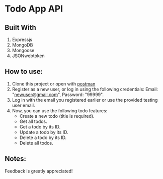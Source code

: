 # Todo App API

## Built With

1. Expressjs
2. MongoDB
3. Mongoose
4. JSONwebtoken

## How to use:

1. Clone this project or open with [postman](https://bit.ly/srifitriyn-postman-todo-api)
2. Register as a new user, or log in using the following credentials: Email: "newuser@gmail.com", Password: "99999".
3. Log in with the email you registered earlier or use the provided testing user email.
4. Now, you can use the following todo features:
   - Create a new todo (title is required).
   - Get all todos.
   - Get a todo by its ID.
   - Update a todo by its ID.
   - Delete a todo by its ID.
   - Delete all todos.


## Notes:
Feedback is greatly appreciated!
